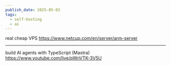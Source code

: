 ```yaml
---
publish_date: 2025-05-03
tags:
  - self-hosting
  - ai
---
```


  real cheap VPS https://www.netcup.com/en/server/arm-server
  
---

build AI agents with TypeScript (Mastra)
https://www.youtube.com/live/pWnVTK-3V5U
